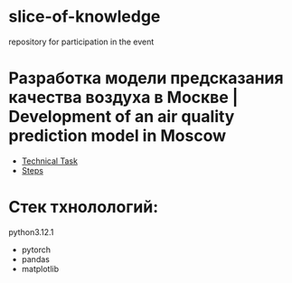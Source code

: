 # slice-of-knowledge
repository for participation in the event

# Разработка модели предсказания качества воздуха в Москве | Development of an air quality prediction model in Moscow

- [Technical Task](readmeFiles/technicalTask.md)
- [Steps](readmeFiles/steps.md)

# Стек тхнолологий:

python3.12.1
* pytorch
* pandas
* matplotlib
